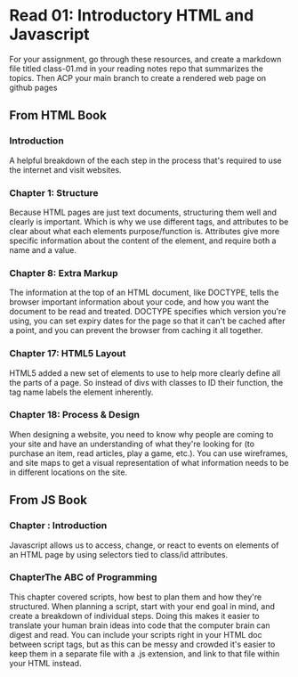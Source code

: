 # Read 01: Introductory HTML and Javascript

For your assignment, go through these resources, and create a markdown file titled class-01.md in your reading notes repo that summarizes the topics. Then ACP your main branch to create a rendered web page on github pages

## From HTML Book 

### Introduction
A helpful breakdown of the each step in the process that's required to use the internet and visit websites.

### Chapter 1: Structure
Because HTML pages are just text documents, structuring them well and clearly is important. Which is why we use different tags, and attributes to be clear about what each elements purpose/function is.
Attributes give more specific information about the content of the element, and require both a name and a value.

### Chapter 8: Extra Markup
The information at the top of an HTML document, like DOCTYPE, tells the browser important information about your code, and how you want the document to be read and treated. DOCTYPE specifies which version you're using, you can set expiry dates for the page so that it can't be cached after a point, and you can prevent the browser from caching it all together.

### Chapter 17: HTML5 Layout
HTML5 added a new set of elements to use to help more clearly define all the parts of a page. So instead of divs with classes to ID their function, the tag name labels the element inherently.

### Chapter 18: Process & Design
When designing a website, you need to know why people are coming to your site and have an understanding of what they're looking for (to purchase an item, read articles, play a game, etc.). You can use wireframes, and site maps to get a visual representation of what information needs to be in different locations on the site.

## From JS Book

### Chapter : Introduction
Javascript allows us to access, change, or react to events on elements of an HTML page by using selectors tied to class/id attributes.

### ChapterThe ABC of Programming
This chapter covered scripts, how best to plan them and how they're structured. When planning a script, start with your end goal in mind, and create a breakdown of individual steps. Doing this makes it easier to translate your human brain ideas into code that the computer brain can digest and read.
You can include your scripts right in your HTML doc between script tags, but as this can be messy and crowded it's easier to keep them in a separate file with a .js extension, and link to that file within your HTML instead.